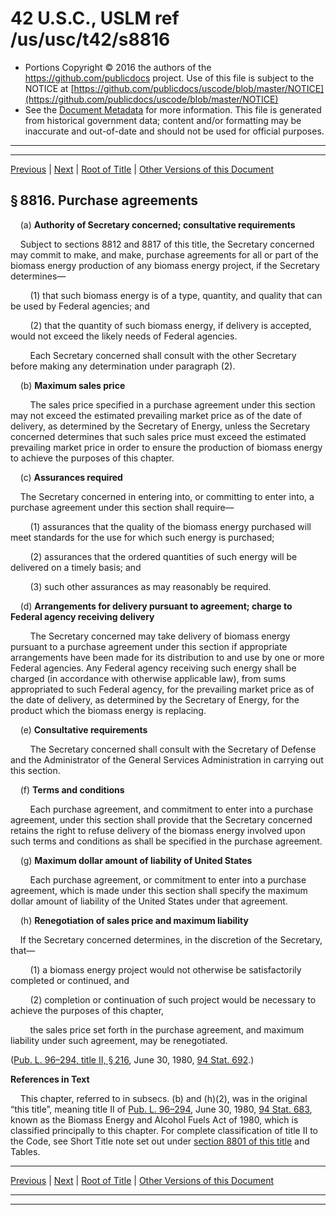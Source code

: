 ---
---

# 42 U.S.C., USLM ref /us/usc/t42/s8816

* Portions Copyright © 2016 the authors of the https://github.com/publicdocs project.
  Use of this file is subject to the NOTICE at [https://github.com/publicdocs/uscode/blob/master/NOTICE](https://github.com/publicdocs/uscode/blob/master/NOTICE)
* See the [Document Metadata](././../../../../..//README.md) for more information.
  This file is generated from historical government data; content and/or formatting may be inaccurate and out-of-date and should not be used for official purposes.

----------
----------

[Previous](./../../../../..//us/usc/t42/ch96/schI/m__us_usc_t42_s8815.md) | [Next](./../../../../..//us/usc/t42/ch96/schI/m__us_usc_t42_s8817.md) | [Root of Title](./../../../../../) | [Other Versions of this Document](https://publicdocs.github.io/go/links?ns=uslm&ref=%2Fus%2Fusc%2Ft42%2Fs8816)

## § 8816. Purchase agreements

    (a) __Authority of Secretary concerned; consultative requirements__ 

    Subject to sections 8812 and 8817 of this title, the Secretary concerned may commit to make, and make, purchase agreements for all or part of the biomass energy production of any biomass energy project, if the Secretary determines—

        (1) that such biomass energy is of a type, quantity, and quality that can be used by Federal agencies; and

        (2) that the quantity of such biomass energy, if delivery is accepted, would not exceed the likely needs of Federal agencies.

        Each Secretary concerned shall consult with the other Secretary before making any determination under paragraph (2).

    (b) __Maximum sales price__ 

        The sales price specified in a purchase agreement under this section may not exceed the estimated prevailing market price as of the date of delivery, as determined by the Secretary of Energy, unless the Secretary concerned determines that such sales price must exceed the estimated prevailing market price in order to ensure the production of biomass energy to achieve the purposes of this chapter.

    (c) __Assurances required__ 

    The Secretary concerned in entering into, or committing to enter into, a purchase agreement under this section shall require—

        (1) assurances that the quality of the biomass energy purchased will meet standards for the use for which such energy is purchased;

        (2) assurances that the ordered quantities of such energy will be delivered on a timely basis; and

        (3) such other assurances as may reasonably be required.

    (d) __Arrangements for delivery pursuant to agreement; charge to Federal agency receiving delivery__ 

        The Secretary concerned may take delivery of biomass energy pursuant to a purchase agreement under this section if appropriate arrangements have been made for its distribution to and use by one or more Federal agencies. Any Federal agency receiving such energy shall be charged (in accordance with otherwise applicable law), from sums appropriated to such Federal agency, for the prevailing market price as of the date of delivery, as determined by the Secretary of Energy, for the product which the biomass energy is replacing.

    (e) __Consultative requirements__ 

        The Secretary concerned shall consult with the Secretary of Defense and the Administrator of the General Services Administration in carrying out this section.

    (f) __Terms and conditions__ 

        Each purchase agreement, and commitment to enter into a purchase agreement, under this section shall provide that the Secretary concerned retains the right to refuse delivery of the biomass energy involved upon such terms and conditions as shall be specified in the purchase agreement.

    (g) __Maximum dollar amount of liability of United States__ 

        Each purchase agreement, or commitment to enter into a purchase agreement, which is made under this section shall specify the maximum dollar amount of liability of the United States under that agreement.

    (h) __Renegotiation of sales price and maximum liability__ 

    If the Secretary concerned determines, in the discretion of the Secretary, that—

        (1) a biomass energy project would not otherwise be satisfactorily completed or continued, and

        (2) completion or continuation of such project would be necessary to achieve the purposes of this chapter,

        the sales price set forth in the purchase agreement, and maximum liability under such agreement, may be renegotiated.

([Pub. L. 96–294, title II, § 216][/us/pl/96/294/s216], June 30, 1980, [94 Stat. 692][/us/stat/94/692].)

 __References in Text__ 

    This chapter, referred to in subsecs. (b) and (h)(2), was in the original “this title”, meaning title II of [Pub. L. 96–294][/us/pl/96/294], June 30, 1980, [94 Stat. 683][/us/stat/94/683], known as the Biomass Energy and Alcohol Fuels Act of 1980, which is classified principally to this chapter. For complete classification of title II to the Code, see Short Title note set out under [section 8801 of this title][/us/usc/t42/s8801] and Tables.

----------

[Previous](./../../../../..//us/usc/t42/ch96/schI/m__us_usc_t42_s8815.md) | [Next](./../../../../..//us/usc/t42/ch96/schI/m__us_usc_t42_s8817.md) | [Root of Title](./../../../../../) | [Other Versions of this Document](https://publicdocs.github.io/go/links?ns=uslm&ref=%2Fus%2Fusc%2Ft42%2Fs8816)

----------
----------

[/us/pl/96/294/s216]: https://publicdocs.github.io/go/links?ns=uslm&ref=%2Fus%2Fpl%2F96%2F294%2Fs216
[/us/stat/94/692]: https://publicdocs.github.io/go/links?ns=uslm&ref=%2Fus%2Fstat%2F94%2F692
[/us/pl/96/294]: https://publicdocs.github.io/go/links?ns=uslm&ref=%2Fus%2Fpl%2F96%2F294
[/us/stat/94/683]: https://publicdocs.github.io/go/links?ns=uslm&ref=%2Fus%2Fstat%2F94%2F683
[/us/usc/t42/s8801]: https://publicdocs.github.io/go/links?ns=uslm&ref=%2Fus%2Fusc%2Ft42%2Fs8801


